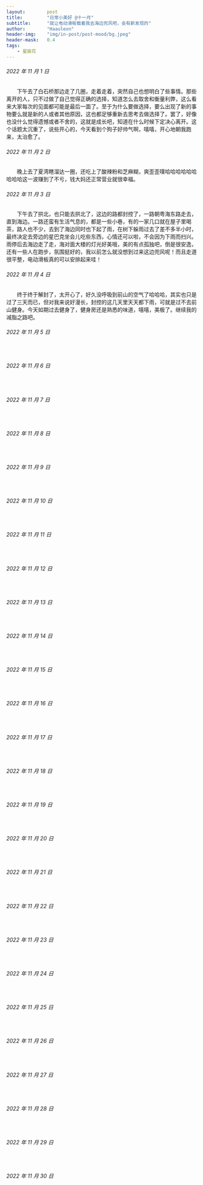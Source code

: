 ```yaml
---
layout:        post
title:         "日常小美好 @十一月"
subtitle:      "就让电动滑板载着我去海边兜风吧，会有新发现的"
author:        "Haauleon"
header-img:    "img/in-post/post-mood/bg.jpeg"
header-mask:   0.4
tags:
    - 星辰花
---
```


###### 2022 年 11 月 1 日
&emsp;&emsp;下午去了白石桥那边走了几圈，走着走着，突然自己也想明白了些事情。那些离开的人，只不过做了自己觉得正确的选择，知道怎么去取舍和衡量利弊，这么看来大家每次的见面都可能是最后一面了。至于为什么要做选择，要么出现了新的事物要么就是新的人或者其他原因，这也都足够重新去思考去做选择了。罢了，好像也没什么觉得遗憾或者不舍的，这就是成长吧，知道在什么时候下定决心离开。这个话题太沉重了，说些开心的，今天看到个狗子好帅气啊，嘻嘻，开心地朝我跑来，太治愈了。

###### 2022 年 11 月 2 日
&emsp;&emsp;晚上去了夏湾瞎溜达一圈，还吃上了酸辣粉和芝麻糊，爽歪歪噗哈哈哈哈哈哈哈哈哈这一波赚到了不亏，钱大妈还正常营业就很幸福。

###### 2022 年 11 月 3 日
&emsp;&emsp;下午去了拱北，也只能去拱北了，这边的路都封控了，一路朝粤海东路走去，直到海边。一路还蛮有生活气息的，都是一些小巷，有的一家几口就在屋子里喝茶，路人也不少，去到了海边同时也下起了雨，在树下躲雨过去了差不多半小时，最终决定去旁边的星巴克坐会儿吃些东西，心情还可以啦，不会因为下雨而扫兴。雨停后去海边走了走，海对面大楼的灯光好美哦，美的有点孤独吧，倒是很安逸，还有一些人在跑步，氛围挺好的，我以前怎么就没想到过来这边兜风呢！而且走道很平整，电动滑板真的可以安排起来哇！

###### 2022 年 11 月 4 日
&emsp;&emsp;终于终于解封了，太开心了，好久没呼吸到前山的空气了哈哈哈，其实也只是过了三天而已，但对我来说好漫长，封控的这几天里天天都下雨，可就是过不去前山健身。今天如期过去健身了，健身房还是熟悉的味道，嘻嘻，美极了。继续我的减脂之路吧。

###### 2022 年 11 月 5 日
&emsp;&emsp;

###### 2022 年 11 月 6 日
&emsp;&emsp;

###### 2022 年 11 月 7 日
&emsp;&emsp;

###### 2022 年 11 月 8 日
&emsp;&emsp;

###### 2022 年 11 月 9 日
&emsp;&emsp;

###### 2022 年 11 月 10 日
&emsp;&emsp;

###### 2022 年 11 月 11 日
&emsp;&emsp;

###### 2022 年 11 月 12 日
&emsp;&emsp;

###### 2022 年 11 月 13 日
&emsp;&emsp;

###### 2022 年 11 月 14 日
&emsp;&emsp;

###### 2022 年 11 月 15 日
&emsp;&emsp;

###### 2022 年 11 月 16 日
&emsp;&emsp;

###### 2022 年 11 月 17 日
&emsp;&emsp;

###### 2022 年 11 月 18 日
&emsp;&emsp;

###### 2022 年 11 月 19 日
&emsp;&emsp;

###### 2022 年 11 月 20 日
&emsp;&emsp;

###### 2022 年 11 月 21 日
&emsp;&emsp;

###### 2022 年 11 月 22 日
&emsp;&emsp;

###### 2022 年 11 月 23 日
&emsp;&emsp;

###### 2022 年 11 月 24 日
&emsp;&emsp;

###### 2022 年 11 月 25 日
&emsp;&emsp;

###### 2022 年 11 月 26 日
&emsp;&emsp;

###### 2022 年 11 月 27 日
&emsp;&emsp;

###### 2022 年 11 月 28 日
&emsp;&emsp;

###### 2022 年 11 月 29 日
&emsp;&emsp;

###### 2022 年 11 月 30 日
&emsp;&emsp;